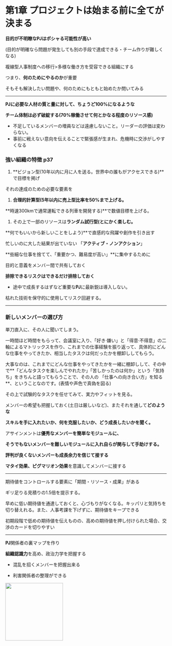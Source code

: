 # 第1章 プロジェクトは始まる前に全てが決まる

**目的が不明瞭なPJはポシャる可能性が高い**

(目的が明確なら問題が発生しても別の手段で達成できる・チーム作りが難しくなる)

複線型人事制度への移行>多様な働き方を受容できる組織にする

つまり、**何のためにやるのか**が重要

そもそも解決したい問題や、何のためにもともと始めたか問いてみる

---

**PJに必要な人材の質と量に対して、ちょうど100%になるような**

**チーム体制は必ず破綻する(70%稼働させて何とかなる程度のリソース感)**

- 不足しているメンバーの増員などは遠慮しないこと。リーダーの評価は変わらない。
- 事前に戦えない意向を伝えることで緊張感が生まれ、危機時に交渉がしやすくなる

### 強い組織の特徴 p37

1. **ビジョン型(10年以内に月に人を送る。世界中の誰もがアクセスできる)**で目標を掲げ

それの達成のための必要な要素を

1. **合理的計算型(5年以内に売上型比率を50%まで上げる。**

**時速300kmで通常運転できる列車を開発する)**で数値目標を上げる。

1. その上で一部のリソースは**ランダム試行型(とにかく楽しむ。**

**何でもいいから新しいことをしよう)**で直感的な飛躍や創作を引き出す

忙しいのに大した結果が出ていない 「**アクティブ・ノンアクション**」

**些細な仕事を捨てて、「重要かつ、難易度が高い」**に集中するために

目的と意義をメンバー間で共有しておく

**排除できるリスクはできるだけ排除しておく**

- 途中で成長するはずなど重要な**PJ**に最新鋭は導入しない。

枯れた技術を保守的に使用してリスク回避する。

---

### 新しいメンバーの選び方

単刀直入に、その人に聞いてしまう。

一時間ほど時間をもらって、会議室に入り、「好き·嫌い」と「得意·不得意」の二軸によるマトリックスを作り、これまでの仕事経験を振り返って、具体的にどんな仕事をやってきたか、相当したタスクは何だったかを棚卸ししてもらう。

大事なのは、これまでにどんな仕事をやってきたかを一緒に棚卸しして、その中で**「どんなタスクを楽しんでやれたか」「苦しかったのは何か」という「気持ち」をきちんと語ってもらうことで、その人の 「仕事への向き合い方」を知る**、ということなのです。(表情や声色で真偽を図る)

その上で試験的なタスクを任せてみて、実力やフィットを見る。

メンバーの希望も把握しておく(土日は厳しいなど)、またそれを通して**どのような**

**スキルを手に入れたいか、何を克服したいか、どう成長したいかを聞く。**

アサインメントは**優秀なメンバーを簡単なモジュールに、**

**そうでもないメンバーを難しいモジュールに入れ自らが関与して手助けする。**

**評判が良くないメンバーも成長余力を信じて接する**

**マタイ効果、ピグマリオン効果**を意識してメンバーに接する

---

期待値をコントロールする要素に「期間・リソース・成果」がある

ギリ足りる見積りの1.5倍を提示する。

早めに低い期待値を通達しておくと、心づもりがなくなる。キッパリと気持ちを切り替えれる。また、人事考課を下げずに、期待値をキープできる

初期段階で低めの期待値を伝えものの、高めの期待値を押し付けられた場合、交渉のカードを切りやすい

---

**PJ**関係者の裏マップを作り

**組織認識力**を高め、政治力学を把握する

- 混乱を招くメンバーを把握出来る

- 利害関係者の整理ができる

<img src="https://user-images.githubusercontent.com/67790604/180398967-e61a6c16-2d46-422a-96b5-861c6a8237a1.jpeg" width="180">
